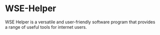 # WSE-Helper
WSE Helper is a versatile and user-friendly software program that provides a range of useful tools for internet users.
